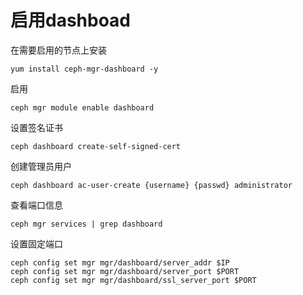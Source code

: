 # 启用dashboad

在需要启用的节点上安装

```shell
yum install ceph-mgr-dashboard -y
```

启用

```shell
ceph mgr module enable dashboard
```

设置签名证书

```shell
ceph dashboard create-self-signed-cert
```

创建管理员用户

```shell
ceph dashboard ac-user-create {username} {passwd} administrator
```

查看端口信息

```shell
ceph mgr services | grep dashboard
```

设置固定端口

```shell
ceph config set mgr mgr/dashboard/server_addr $IP
ceph config set mgr mgr/dashboard/server_port $PORT
ceph config set mgr mgr/dashboard/ssl_server_port $PORT
```





